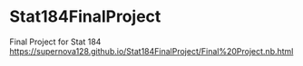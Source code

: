 # Stat184FinalProject
Final Project for Stat 184
https://supernova128.github.io/Stat184FinalProject/Final%20Project.nb.html

